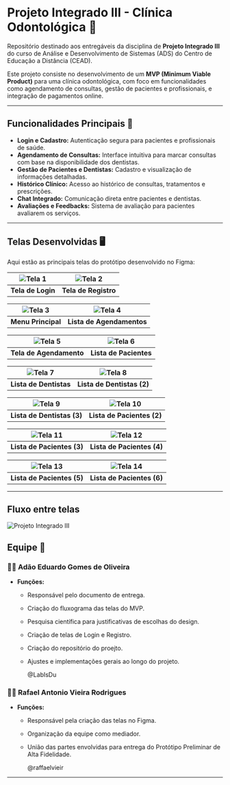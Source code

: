 # Projeto Integrado III - Clínica Odontológica 🦷

Repositório destinado aos entregáveis da disciplina de **Projeto Integrado III** do curso de Análise e Desenvolvimento de Sistemas (ADS) do Centro de Educação a Distância (CEAD).  

Este projeto consiste no desenvolvimento de um **MVP (Minimum Viable Product)** para uma clínica odontológica, com foco em funcionalidades como agendamento de consultas, gestão de pacientes e profissionais, e integração de pagamentos online.

---

## Funcionalidades Principais 🚀

- **Login e Cadastro:** Autenticação segura para pacientes e profissionais de saúde.
- **Agendamento de Consultas:** Interface intuitiva para marcar consultas com base na disponibilidade dos dentistas.
- **Gestão de Pacientes e Dentistas:** Cadastro e visualização de informações detalhadas.
- **Histórico Clínico:** Acesso ao histórico de consultas, tratamentos e prescrições.
- **Chat Integrado:** Comunicação direta entre pacientes e dentistas.
- **Avaliações e Feedbacks:** Sistema de avaliação para pacientes avaliarem os serviços.

---

## Telas Desenvolvidas 🖥️

Aqui estão as principais telas do protótipo desenvolvido no Figma:

| ![Tela 1](https://github.com/user-attachments/assets/27d54229-c76b-4bb5-88fe-b78b0efa400e) | ![Tela 2](https://github.com/user-attachments/assets/fa29840b-437c-4882-a4a0-68e485cd0911) |
|:---:|:---:|
| **Tela de Login** | **Tela de Registro** |

| ![Tela 3](https://github.com/user-attachments/assets/5315b4ca-5c7e-4c73-b2ec-42d6e87500fd) | ![Tela 4](https://github.com/user-attachments/assets/e6dc9974-9c38-480a-8713-09b8aa6551ea) |
|:---:|:---:|
| **Menu Principal** | **Lista de Agendamentos** |

| ![Tela 5](https://github.com/user-attachments/assets/3fbd89a4-bc79-49a1-af0c-39757cc6d324) | ![Tela 6](https://github.com/user-attachments/assets/77051641-03a6-44ad-befe-5ec4f52cc431) |
|:---:|:---:|
| **Tela de Agendamento** | **Lista de Pacientes** |

| ![Tela 7](https://github.com/user-attachments/assets/147f6b11-d461-48e3-bd9f-8706ed0a04ba) | ![Tela 8](https://github.com/user-attachments/assets/bcc2ec40-60d0-4dc3-a7a0-7e9379978881) |
|:---:|:---:|
| **Lista de Dentistas** | **Lista de Dentistas (2)** |

| ![Tela 9](https://github.com/user-attachments/assets/acc17fb9-bcd1-4bf3-af22-bbd840830ab8) | ![Tela 10](https://github.com/user-attachments/assets/a91b56e2-3f03-4128-8005-7768c8a95031) |
|:---:|:---:|
| **Lista de Dentistas (3)** | **Lista de Pacientes (2)** |

| ![Tela 11](https://github.com/user-attachments/assets/74610bd0-9e54-4ae2-8442-156db1552d03) | ![Tela 12](https://github.com/user-attachments/assets/259e23dd-e904-4915-bbbf-503203264203) |
|:---:|:---:|
| **Lista de Pacientes (3)** | **Lista de Pacientes (4)** |

| ![Tela 13](https://github.com/user-attachments/assets/a59490a4-a852-4463-befe-c9949b1c2ecc) | ![Tela 14](https://github.com/user-attachments/assets/24af39e2-cced-4441-9d5c-502a90162156) |
|:---:|:---:|
| **Lista de Pacientes (5)** | **Lista de Pacientes (6)** |

---

## Fluxo entre telas
![Projeto Integrado III](https://github.com/user-attachments/assets/f7dc340b-c75a-4ca5-8983-efa46f57afde)

## Equipe 👥

### 🧑‍💻 Adão Eduardo Gomes de Oliveira
- **Funções:**
  - Responsável pelo documento de entrega.
  - Criação do fluxograma das telas do MVP.
  - Pesquisa científica para justificativas de escolhas do design.
  - Criação de telas de Login e Registro.
  - Criação do repositório do proejto.
  - Ajustes e implementações gerais ao longo do projeto.
 
    @LabIsDu

### 🧑‍💻 Rafael Antonio Vieira Rodrigues
- **Funções:**
  - Responsável pela criação das telas no Figma.
  - Organização da equipe como mediador.
  - União das partes envolvidas para entrega do Protótipo Preliminar de Alta Fidelidade.
 
    @raffaelvieir

---
